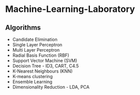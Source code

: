 # Machine-Learning-Laboratory

## Algorithms
* Candidate Elimination
* Single Layer Perceptron
* Multi Layer Perceptron
* Radial Basis Function (RBF)
* Support Vector Machine (SVM)
* Decision Tree - ID3, CART, C4.5
* K-Nearest Neighbours (KNN)
* K-means clustering
* Ensemble Learning
* Dimensionality Reduction - LDA, PCA
